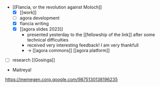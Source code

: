   - [[Flancia, or the revolution against Moloch]]
    - [x] [[work]]
    - [ ] agora development
    - [x] flancia writing
    - [x] [[agora slides 2023]]
      - presented yesterday to the [[fellowship of the link]] after some technical difficulties
      - received very interesting feedback! I am very thankfull
      - -> [[agora commons]] [[agora platform]]
  - [ ] research [[Gosinga]]
- Maitreya! 

https://memegen.corp.google.com/9875130138196235
